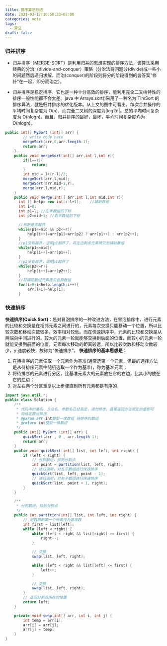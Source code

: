 ```yaml
---
title: 排序算法总结
date: 2021-03-17T10:50:33+08:00
categories: note
tags:
  - 算法
draft: false
---
```


### 归并排序

- 归并排序（MERGE-SORT）是利用归并的思想实现的排序方法，该算法采用经典的分治（divide-and-conquer）策略（分治法将问题分(divide)成一些小的问题然后递归求解，而治(conquer)的阶段则将分的阶段得到的各答案"修补"在一起，即分而治之)。

<!--more-->

- 归并排序是稳定排序，它也是一种十分高效的排序，能利用完全二叉树特性的排序一般性能都不会太差。java 中 Arrays.sort()采用了一种名为 TimSort 的排序算法，就是归并排序的优化版本。从上文的图中可看出，每次合并操作的平均时间复杂度为 O(n)，而完全二叉树的深度为|log2n|。总的平均时间复杂度为 O(nlogn)。而且，归并排序的最好，最坏，平均时间复杂度均为 O(nlogn)。

```java
public int[] MySort (int[] arr) {
        // write code here
        mergeSort(arr,0,arr.length-1);
        return arr;
    }
    public void mergeSort(int[] arr,int l,int r){
        if(l==r){
            return;
        }
        int mid = l+(r-l)/2;
        mergeSort(arr,l,mid);
        mergeSort(arr,mid+1,r);
        merge(arr,l,mid,r);
    }
    public void merge(int[] arr,int l,int mid,int r){
      int [] help= new int[r-l+1];    //辅助数组
      int i=0;
      int p1=l; //左半数组的下标
      int p2=mid+1; //右半数组的下标

      //判断是否越界
      while(p1<=mid && p2<=r){
          help[i++]=arr[p1]<arr[p2] ? arr[p1++] : arr[p2++];
      }
      //p1没有越界，说明p2越界了，将左边剩余元素拷贝到辅助数组
      while(p1<=mid){
          help[i++]=arr[p1++];
      }
      //p2没有越界，说明p1越界了
      while(p2<=r){
          help[i++]=arr[p2++];
      }
      //将辅助数组元素拷贝会原数组
      for(i=0;i<help.length;i++){
          arr[l+i]=help[i];
      }
```

### 快速排序

**快速排序(Quick Sort)**：是对冒泡排序的一种改进方法，在冒泡排序中，进行元素的比较和交换是在相邻元素之间进行的，元素每次交换只能移动一个位置，所以比较次数和移动次数较多，效率相对较低。而在快速排序中，元素的比较和交换是从两端向中间进行的，较大的元素一轮就能够交换到后面的位置，而较小的元素一轮就能交换到前面的位置，元素每次移动的距离较远，所以比较次数和移动次数较少，y 速度较快，故称为“快速排序”。
**快速排序的基本思想是：**

1. 在待排序的元素任取一个元素作为基准(通常选第一个元素，但最的选择方法是从待排序元素中随机选取一个作为基准)，称为基准元素；
2. 将待排序的元素进行分区，比基准元素大的元素放在它的右边，比其小的放在它的左边；
3. 对左右两个分区重复以上步骤直到所有元素都是有序的

```java
import java.util.*;
public class Solution {
    /**
     * 代码中的类名、方法名、参数名已经指定，请勿修改，直接返回方法规定的值即可
     * 将给定数组排序
     * @param arr int整型一维数组 待排序的数组
     * @return int整型一维数组
     */
    public int[] MySort (int[] arr) {
        quickSort(arr , 0 , arr.length-1);
        return arr;
    }
    public void quickSort(int[] list, int left, int right) {
        if (left < right) {
            // 分割数组，找到分割点
            int point = partition(list, left, right);
            // 递归调用，对左子数组进行快速排序
            quickSort(list, left, point - 1);
            // 递归调用，对右子数组进行快速排序
            quickSort(list, point + 1, right);
        }
    }

    /**
     * 分割数组，找到分割点
     */
    public int partition(int[] list, int left, int right) {
        // 用数组的第一个元素作为基准数
        int first = list[left];
        while (left < right) {
            while (left < right && list[right] >= first) {
                right--;
            }

            // 交换
            swap(list, left, right);

            while (left < right && list[left] <= first) {
                left++;
            }

            // 交换
            swap(list, left, right);
        }
        // 返回分割点所在的位置
        return left;
    }

    private void swap(int[] arr, int i, int j) {
        int temp = arr[i];
        arr[i] = arr[j];
        arr[j] = temp;
    }
}
```
